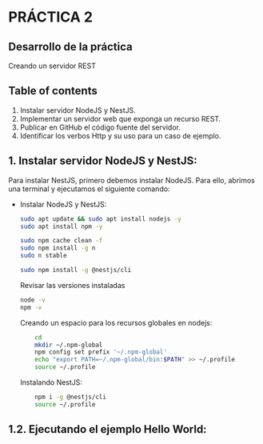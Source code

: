 
# PRÁCTICA 2

## Desarrollo de la práctica
Creando un servidor REST

## Table of contents
1. Instalar servidor NodeJS y NestJS.
2. Implementar un servidor web que exponga un recurso REST.
3. Publicar en GitHub el código fuente del servidor.
4. Identificar los verbos Http y su uso para un caso de ejemplo.


## 1. Instalar servidor NodeJS y NestJS:
Para instalar NestJS, primero debemos instalar NodeJS. Para ello, abrimos una terminal y ejecutamos el siguiente comando:

* Instalar NodeJS y NestJS:
    ```bash
    sudo apt update && sudo apt install nodejs -y
    sudo apt install npm -y

    sudo npm cache clean -f
    sudo npm install -g n
    sudo n stable

    sudo npm install -g @nestjs/cli
    ```

    Revisar las versiones instaladas
    ```bash
    node -v
    npm -v
    ```
    Creando un espacio para los recursos globales en nodejs:
    ```bash
        cd
        mkdir ~/.npm-global
        npm config set prefix '~/.npm-global'
        echo "export PATH=~/.npm-global/bin:$PATH" >> ~/.profile
        source ~/.profile
    ```

    Instalando NestJS:
    ```bash
        npm i -g @nestjs/cli
        source ~/.profile
    ```


## 1.2. Ejecutando el ejemplo Hello World:
